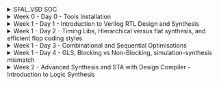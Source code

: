 
<details>
  <Summary> SFAL_VSD SOC</summary>

  This project is to create an SOC from specifications to netlist.
</details>
<details>
  <Summary> Week 0 - Day 0 - Tools Installation</summary>

  All the instructions for installation of required tools can be found here:
  - **SYSTEM CHECK**
    - 6GB RAM, 50 GB HDD
    - Ubuntu 20.04+
    - 4vCPU
    
  - **TOOL CHECK**
    - **Yosys**
      - $ sudo apt-get update
      - $ git clone https://github.com/YosysHQ/yosys.git
      - $ cd yosys
      - $ sudo apt install make (If make is not installed please install it) 
      - $ sudo apt-get install build-essential clang bison flex \
            libreadline-dev gawk tcl-dev libffi-dev git \
            graphviz xdot pkg-config python3 libboost-system-dev \
            libboost-python-dev libboost-filesystem-dev zlib1g-dev
      - $ make config-gcc
      - $ make 
      - $ sudo make install
      - ![Alt Text](images/yosys.jpg) 
    - **Iverilog** - Steps to install iverilog
      - sudo apt-get update
      - sudo apt-get install iverilog
      - ![Alt Text](images/iverilog.jpg)
    - **GTKWAVE** - Steps to install gtkwave
      - sudo apt-get update
      - sudo apt install gtkwave
      - ![Alt Text](images/gtkwave.jpg)

    - **ngspice** - After downloading the tarball from https://sourceforge.net/projects/ngspice/files/ to a local directory, unpack it using:
      - $ tar -zxvf ngspice-37.tar.gz
      - $ cd ngspice-37
      - $ mkdir release
      - $ cd release
      - $ ../configure  --with-x --with-readline=yes --disable-debug
      - $ make
      - $ sudo make install
    - **magic**
      - $ sudo apt-get install m4
      - $ sudo apt-get install tcsh
      - $ sudo apt-get install csh
      - $ sudo apt-get install libx11-dev
      - $ sudo apt-get install tcl-dev tk-dev
      - $ sudo apt-get install libcairo2-dev
      - $ sudo apt-get install mesa-common-dev libglu1-mesa-dev
      - $ sudo apt-get install libncurses-dev
      - git clone https://github.com/RTimothyEdwards/magic
      - cd magic
      - ./configure
      - make
      - make install

</details>

<details>
  <Summary> Week 1 - Day 1 - Introduction to Verilog RTL Design and Synthesis</summary>
  
  - **Introduction to iverilog testbench**
    - RTL Design adherence to the initial architecture specifications is checked by simulation of the design using a simulator tool. That simulator tool we are using here is iverilog.
    - Design is actual verilog/system verilog code with intended functionality. Has primary inputs and outputs in form of wires or logic/registers/memory elements.
    - Testbench is a set of stimulus applied with delays and initialisation to ensure that design meets functionality. Does not have any primary inputs or outputs.
    - Simulator looks for changes in the input signals, based on this, checks its influence on output signals.

  - **Labs using iverilog and gtkwave**
    - used iverilog to simulate design and testbench of good mux
    - used gtkwave to view the dumped "value change dump" or vcd file
    - learnt to use iverilog and gtkwave commands
    - saw the design and tb files
   
  - **Introduction to Yosys and Logic Synthesis**
    - used Yosys as the synthesizer tool, learnt what synthesis meant
    - learnt about yosys setup and verification flow, tb for netlist is same as that of rtl design
    - Learnt about rtl design, synthesis and its illustration, library cells, flavours of library cells
    - Also learnt about usage of faster versus slower cells, need wider transistors and why we need them

  - **Labs using Yosys and Sky103PDKs**
    - Synthesised good mux using yosys
    - OBSERVATION made: I saw only one type of library cell (constrasting to the video) and therefore my good mux design was synthesised using only that library cell
    - the library cell was sky130_fd_sc_hd__tt_025C_1v80.lib
    - good mux finally synthesised and the cells it inferred was just 1 2_1 mux cell since only one lib file was there.
    - **Commands used:**
      - read_liberty -lib lib/sky130_fd_sc_hd__tt_025C_1v80.lib
      - read_verilog verilog_files/good_mux.v
      - hierarchy -top good_mux
      - synth -top good_mux
      - abc -liberty lib/sky130_fd_sc_hd__tt_025C_1v80.lib
      - show
      - write_verilog -noattr synth_out.v
    - **Images for this lab**
      - ![Alt Text](images/Day1images/cell_selection_day1_vsd.jpg)
      - ![Alt Text](images/Day1images/faster_slowercells_day1_vsd.jpg)
      - ![Alt Text](images/Day1images/gate_flavor1_day1_vsd.jpg)
      - ![Alt Text](images/Day1images/gate_flavor2_day1_vsd.jpg)
      - ![Alt Text](images/Day1images/good,uxdesign_Day1_vsd.jpg)
      - ![Alt Text](images/Day1images/goodmuxtb_Day1_vsd.jpg)
      - ![Alt Text](images/Day1images/gtkwave1_Day1_vsd.jpg)
      - ![Alt Text](images/Day1images/installations_Day1_VSD.jpg)
      - ![Alt Text](images/Day1images/yosys_setupflow_day1_vsd.jpg)
      - ![Alt Text](images/Day1images/yosys_verificationflow_day1_vsd.jpg)
      - ![Alt Text](images/Day1images/iverilog1_Day1_vsd.jpg)
      - ![Alt Text](images/Day1images/libcells_day1_vsd.jpg)
      - ![Alt Text](images/Day1images/rtldesign_day1_vsd.jpg)
      - ![Alt Text](images/Day1images/simulator_flow_Day1_vsd.jpg)
      - ![Alt Text](images/Day1images/synthesis_day1_vsd.jpg)
      - ![Alt Text](images/Day1images/synthesis_illustration_day1_vsd.jpg)
      - ![Alt Text](images/Day1images/testbench_Day1_VSD.jpg)
      - ![Alt Text](images/Day1images/yosys_lab3_1_day1_vsd.jpg)
      - ![Alt Text](images/Day1images/yosys_lab3_2_day1_vsd.jpg)
      - ![Alt Text](images/Day1images/yosys_lab3_3_day1_vsd.jpg)
      - ![Alt Text](images/Day1images/yosys_lab3_4_day1_vsd.jpg)
      - ![Alt Text](images/Day1images/yosys_lab3_5_day1_show_vsd.jpg)
      - ![Alt Text](images/Day1images/yosys_lab3_6_day1_show_vsd.jpg)
      - ![Alt Text](images/Day1images/yosys_lab3_7_day1_netlist_vsd.jpg)
      - ![Alt Text](images/Day1images/yosys_lab3_day1_vsd.jpg)

</details>

<details>
  <Summary> Week 1 - Day 2 - Timing Libs, Hierarchical versus flat synthesis, and efficient flop coding styles</summary>

  - **Introduction to Timing Libs**
  - **Hierarchical Versus Flat Synthesis**
  - **Various Flop Coding Styles and Optimisations**
  - **Images for this lab**
    - ![Alt Text](images/Day2images/why_flops_Day2_VSD.jpg)
    - ![Alt Text](images/Day2images/why_flops2_Day2_VSD.jpg)
    - ![Alt Text](images/Day2images/why_flops1_Day2_VSD.jpg)
    - ![Alt Text](images/Day2images/libcell_day2_vsd.jpg)
    - ![Alt Text](images/Day2images/libcell1_Day2_vsd.jpg)
    - ![Alt Text](images/Day2images/libcell2_Day2_vsd.jpg)
    - ![Alt Text](images/Day2images/libcell3_Day2_vsd.jpg)
    - ![Alt Text](images/Day2images/hier_synth_Day2_vsd.jpg)
    - ![Alt Text](images/Day2images/hier_synth1_Day2_vsd.jpg)
    - ![Alt Text](images/Day2images/hier_synth2_Day2_vsd.jpg)
    - ![Alt Text](images/Day2images/hier_synth3_Day2_vsd.jpg)
    - ![Alt Text](images/Day2images/hier_synth4_flat_Day2_vsd.jpg)
    - ![Alt Text](images/Day2images/and2_0_lib_Day2_vsd.jpg)
    - ![Alt Text](images/Day2images/and2_2_lib_Day2_vsd.jpg)
    - ![Alt Text](images/Day2images/and2_4_lib_Day2_vsd.jpg)
    - ![Alt Text](images/Day2images/mul2_synth_1_Day2_vsd.jpg)
    - ![Alt Text](images/Day2images/mul2_synth_2_Day2_vsd.jpg)
    - ![Alt Text](images/Day2images/mul2_synth_Day2_vsd.jpg)
    - ![Alt Text](images/Day2images/mult8_synth1_Day2_vsd.jpg)
    - ![Alt Text](images/Day2images/mult8_synth_Day2_vsd.jpg)
    - ![Alt Text](images/Day2images/async_set_synth1_Day2_vsd.jpg)
    - ![Alt Text](images/Day2images/async_set_synth_2_Day2_vsd.jpg)
    - ![Alt Text](images/Day2images/async_set_synth_Day2_vsd.jpg)
    - ![Alt Text](images/Day2images/async_sync_rst_codingstyles1_Day2_vsd.jpg)
    - ![Alt Text](images/Day2images/async_sync_rst_codingstyles_Day2_vsd.jpg)
    - ![Alt Text](images/Day2images/asyncres_Day2_vsd.jpg)
    - ![Alt Text](images/Day2images/asyncres_synth_day2_vsd.jpg)
    - ![Alt Text](images/Day2images/asyncset_Day2_vsd.jpg)
    - ![Alt Text](images/Day2images/dff_asyncres_synth_show_Day2_vsd.jpg)
    - ![Alt Text](images/Day2images/pvt_concept_Day2_vsd.jpg)
    - ![Alt Text](images/Day2images/stackedpmosbad_Day2_vsd.jpg)
    - ![Alt Text](images/Day2images/submod1_1_Day2_vsd.jpg)
    - ![Alt Text](images/Day2images/submod1_2_Day2_vsd.jpg)
    - ![Alt Text](images/Day2images/submod1_Day2_vsd.jpg)
    - ![Alt Text](images/Day2images/syncres_Day2_vsd.jpg)
    - ![Alt Text](images/Day2images/syncres_synth1_Day2_vsd.jpg)
    - ![Alt Text](images/Day2images/syncres_synth2_Day2_vsd.jpg)
    - ![Alt Text](images/Day2images/synth_asyncres_day2_vsd.jpg) 
    
</details>  

<details>
  <Summary> Week 1 - Day 3 - Combinational and Sequential Optimisations</summary>

  - **Introduction to Optimisations**
  - **Combinational Logic Optimisations**
  - **Sequential Logic Optimisations**
  - **Sequential Logic Optimisations for unused outputs**
  - **Images for this lab**
    - ![Alt Text](images/Day3images/absorptionlaw_Day3_vsd.jpg)
    - ![Alt Text](images/Day3images/ddfconst12_Day3_vsd.jpg)
    - ![Alt Text](images/Day3images/dffconst12_Day3_vsd.jpg)
    - ![Alt Text](images/Day3images/dffconst1_sim_Day3_vsd.jpg)
    - ![Alt Text](images/Day3images/dffconst1_synth_Day3_vsd.jpg)
    - ![Alt Text](images/Day3images/dffconst2_Day3_vsd.jpg)
    - ![Alt Text](images/Day3images/dffconst2_sim_Day3_vsd.jpg)
    - ![Alt Text](images/Day3imagesdffconst3_Day3_vsd.jpg)
    - ![Alt Text](images/Day3images/dffconst3_sim_day3_vsd.jpg)
    - ![Alt Text](images/Day3images/dffconst3_synth_Day3_vsd.jpg)
    - ![Alt Text](images/Day3images/dffconst4_Day3_vsd.jpg)
    - ![Alt Text](images/Day3images/dffconst4_sim_Day3_vsd.jpg)
    - ![Alt Text](images/Day3images/dffconst4_synth_Day3_vsd.jpg)
    - ![Alt Text](images/Day3images/dffconst5_Day3_vsd.jpg)
    - ![Alt Text](images/Day3images/dffconst5_sim_Day3_vsd.jpg)
    - ![Alt Text](images/Day3images/dffconst5_synth_Day3_vsd.jpg)
    - ![Alt Text](images/Day3images/multiplemodule_opt2_Day3_vsd.jpg)
    - ![Alt Text](images/Day3images/multiplemodule_opt2_synth_Day3_vsd.jpg)
    - ![Alt Text](images/Day3images/multiplemodule_opt_Day3_vsd.jpg)
    - ![Alt Text](images/Day3images/multiplemodule_opt_synth_Day3_vsd.jpg)
    - ![Alt Text](images/Day3images/optchk4_Day3_vsd.jpg)
    - ![Alt Text](images/Day3images/optimisa_Day3_vsd.jpg)
    - ![Alt Text](images/Day3images/seq_optimisa_Day3_vsd.jpg)
    - ![Alt Text](images/Day3images/synth_optchk2_Day3_vsd.jpg)
    - ![Alt Text](images/Day3images/synth_optchk2_show_Day3_vsd.jpg)
    - ![Alt Text](images/Day3images/synth_optchk3_Day3_vsd.jpg)
    - ![Alt Text](images/Day3images/synth_optchk4_Day3_vsd.jpg)
    - ![Alt Text](images/Day3images/synth_optchk_Day3_vsd.jpg)
    - ![Alt Text](images/Day3images/synth_optchk_show_Day3_vsd.jpg)

</details> 

<details>
  <Summary> Week 1 - Day 4 - GLS, Blocking vs Non-Blocking, simulation-synthesis mismatch</summary>

  - **GLS, Synthesis-Simulation Mismatch, and Blocking vs Non-Blocking Statements**
    - Missing Sensitivity List
      - GLS introduction and flow with iverilog
      - ![Alt Text](images/Day4images/GLSiverilog_flow_Day4_vsd.jpg)
      - ![Alt Text](images/Day4images/GLSintro_Day4_vsd.jpg)
      - Simulator works mainly on activity - changes in signal values whereas synthesiser only sees functionality
      - therefore having a correct and complete sensitivity list for always blocks is necessary to avoid synthesis simulation mismatch
      - Eg of a mux, difference between always@(sel) and always@(*) is highlighted
      - ![Alt Text](images/Day4images/misssensitvity_synthsimmismatch_Day4_vsd.jpg)
    - Blocking and Non-Blocking statements
      - Caveat with blocking nonblocking statements are discussed
      - Example of aiming for a shift register is used
      - if blocking assignment is used it is seen as a single flop instead of two flops, this is wrong, as all statements are evaluated in order and assignment of rhs to lhs happens before moving on to next statement, giving wrong behaviour
      - ![Alt Text](images/Day4images/blockingstatementcaveat1_synthsimmismatch_Day4_vsd.jpg)
      - ![Alt Text](images/Day4images/blockingstatementcaveat2_synthsimmismatch_Day4_vsd.jpg)
      - So always use non blocking statement for sequential logic generation, as in non-blocking order of statements do not matter and all rhs is evaluated before all lhs.
      - ![Alt Text](images/Day4images/blockingstatementcaveat_synthsimmismatch_Day4_vsd.jpg)
  - **Labs on GLS and Synthesis-Simulation Mismatch**
    - Example of ternary operator based mux used
    - simulated, synthesised and got netlist, these are the results I got
    - ![Alt Text](images/Day4images/ternaryop_gls_lab_day4_vsd.jpg)
    - ![Alt Text](images/Day4images/ternaryop_gls_lab_realnetlist_day4_vsd.jpg)
    - but this was the expected netlist output
    - ![Alt Text](images/Day4images/ternaryop_gls_lab_expectednetlist_day4_vsd.jpg)
    - Ran to get GLS netlist next to get smae simulation result
    - ![Alt Text](images/Day4images/ternaryop_gls_lab_postglssim_day4_vsd.jpg)
    - Second example showed synthesis and simulation mismatch for bad mux
    - ![Alt Text](images/Day4images/badmuxsynthsim_mismatch_Day4_vsd.jpg)
    - **Commands used to get GLS**
      - iverilog my_lib/verilog_model/primitives.v my_lib/verilog_model/sky130_fd_sc_hd.v ternary_operator_netlist.v verilog_files/tb_ternary_operator_mux.v
      - ./a.out
      - gtkwave tb_ternary_operator_mux.vcd

  - **Labs on Synthesis-Simulation Mismatch for Blocking Statements**
    - exmaples of synthesis simulation mismatch for blocking statements here
    - ![Alt Text](images/Day4images/blockingcaveat_Day4_vsd.jpg)
    - ![Alt Text](images/Day4images/blcokingcaveatsynthsimmismatch_Day4_vsd.jpg)

</details> 

<details>
  <Summary> Week 2 - Advanced Synthesis and STA with Design Compiler - Introduction to Logic Synthesis </summary>

  - **Day1 - Lecture 1 - Introduction to the course**
    - **Common terminology used are**
    - Synopsys Design Constraints or SDC is commonly used in industry. It is based on tool command language or tcl.
    - We do a lab of using an imaginary library to invoke DC and see what happens - it is not able to read the yourlibrary.lib file.
    - So, we see that if we write the netlist, it is written in the form of gtech cells. Gtech in DC is the virtual library in DC's memory to understand the design.
    - Even after giving the sky130 library file, it gives same wrong output
    - So, what is missing is the two environment variables to be set to the target sky130 library ie the link_library and the target_library.
    - After that we need to set link library, here * represents all libraries loaded previously in DC's memory.
    - This, inclusing * is so that we don't override the existing loaded libraries in DC's memory, just append my new library to be considered into the DC's memory.
    - Now, it clearly shows linking and loading the design into DC's memory.
  - **Lecture 2 - Introduction to DC and tool**
    - **Lab 1 - Invoking DC Basic Setup**
      - DC tool basic setup was dicussed how to setup link library, target library, how the library file highlights different characteristics of the standard cell and technology.
    - **Lab 2 - Introduction to DDC GUI with Design Vision**
    - **Lab3 - DC Synopsys DC Setup**
      - ![Alt Text](images/Day5_DCDay1_images/yosys_lab3_1_day1_vsd.jpg)
      - ![Alt Text](images/Day5_DCDay1_images/yosys_lab3_2_day1_vsd.jpg)
      - ![Alt Text](images/Day5_DCDay1_images/yosys_lab3_3_day1_vsd.jpg)
      - ![Alt Text](images/Day5_DCDay1_images/yosys_lab3_4_day1_vsd.jpg)
      - ![Alt Text](images/Day5_DCDay1_images/yosys_lab3_5_day1_show_vsd.jpg)
      - ![Alt Text](images/Day5_DCDay1_images/yosys_lab3_6_day1_show_vsd.jpg)
      - ![Alt Text](images/Day5_DCDay1_images/yosys_lab3_7_day1_netlist_vsd.jpg)
      - ![Alt Text](images/Day5_DCDay1_images/yosys_lab3_day1_vsd.jpg)
  - **Lecture 3- TCL Quick Refresher**
    - Basic concepts of tcl, code basics etc were discussed.
    - **Lab4 - TCL Commands**
  - **Images for the above labs**
    - ![Alt Text](images/Day5_DCDay1_images/cell_selection_day1_vsd.jpg)
    - ![Alt Text](images/Day5_DCDay1_images/faster_slowercells_day1_vsd.jpg)
    - ![Alt Text](images/Day5_DCDay1_images/gate_flavor1_day1_vsd.jpg)
    - ![Alt Text](images/Day5_DCDay1_images/gate_flavor2_day1_vsd.jpg)
    - ![Alt Text](images/Day5_DCDay1_images/good,uxdesign_Day1_vsd.jpg)
    - ![Alt Text](images/Day5_DCDay1_images/goodmuxtb_Day1_vsd.jpg)
    - ![Alt Text](images/Day5_DCDay1_images/gtkwave1_Day1_vsd.jpg)
    - ![Alt Text](images/Day5_DCDay1_images/installations_Day1_VSD.jpg)
    - ![Alt Text](images/Day5_DCDay1_images/iverilog1_Day1_vsd.jpg)
    - ![Alt Text](images/Day5_DCDay1_images/libcells_day1_vsd.jpg)
    - ![Alt Text](images/Day5_DCDay1_images/rtldesign_day1_vsd.jpg)
    - ![Alt Text](images/Day5_DCDay1_images/simulator_flow_Day1_vsd.jpg)
    - ![Alt Text](images/Day5_DCDay1_images/synthesis_day1_vsd.jpg)
    - ![Alt Text](images/Day5_DCDay1_images/synthesis_illustration_day1_vsd.jpg)
    - ![Alt Text](images/Day5_DCDay1_images/testbench_Day1_VSD.jpg)
    - ![Alt Text](images/Day5_DCDay1_images/yosys_setupflow_day1_vsd.jpg)
    - ![Alt Text](images/Day5_DCDay1_images/yosys_verificationflow_day1_vsd.jpg)

  - **Day 2 - Basics of STA**
    - **Lecture 4 - Intro to STA**
      - Basics of STA concepts were described and learnt in great detail, with examples and diagrams.
      - ![Alt Text](images/Day6_DCDay2_images/vsd_DC_Day2_STA_lec4_img1.jpg)
      - ![Alt Text](images/Day6_DCDay2_images/vsd_DC_Day2_STA_lec4_img2.jpg)
      - ![Alt Text](images/Day6_DCDay2_images/vsd_DC_Day2_STA_lec4_img3.jpg)
      - ![Alt Text](images/Day6_DCDay2_images/vsd_DC_Day2_STA_lec4_img4.jpg)
      - ![Alt Text](images/Day6_DCDay2_images/vsd_DC_Day2_STA_lec4_img5.jpg)
    - **Lecture 5 - What are Constraints**
      - Constraints are dicussed and transition time and output loads dicussed. Their impact on STA discussed.
      - ![Alt Text](images/Day6_DCDay2_images/vsd_DC_Day2_STA_lec5_img1.jpg)
      - ![Alt Text](images/Day6_DCDay2_images/vsd_DC_Day2_STA_lec5_img2.jpg)
      - ![Alt Text](images/Day6_DCDay2_images/vsd_DC_Day2_STA_lec5_img3.jpg)
      - ![Alt Text](images/Day6_DCDay2_images/vsd_DC_Day2_STA_lec5_img4.jpg)
      - ![Alt Text](images/Day6_DCDay2_images/vsd_DC_Day2_STA_lec5_img5.jpg)
    - **Lecture 6 - Input Trans and Output Load**
      - Basics were discussed how this affects setup and hold, operating frequency etc.
      - ![Alt Text](images/Day6_DCDay2_images/vsd_DC_Day2_STA_lec6_img1.jpg)
      - ![Alt Text](images/Day6_DCDay2_images/vsd_DC_Day2_STA_lec6_img2.jpg)
      - ![Alt Text](images/Day6_DCDay2_images/vsd_DC_Day2_STA_lec6_img3.jpg)
      - ![Alt Text](images/Day6_DCDay2_images/vsd_DC_Day2_STA_lec6_img4.jpg)
    - **Lab 5 - Timing dot libs**
      - Library files discussed.
      - ![Alt Text](images/Day6_DCDay2_images/vsd_DC_Day2_STA_lab5_img1.jpg)
      - ![Alt Text](images/Day6_DCDay2_images/vsd_DC_Day2_STA_lab5_img2.jpg)
      - ![Alt Text](images/Day6_DCDay2_images/vsd_DC_Day2_STA_lab5_img3.jpg)
      - ![Alt Text](images/Day6_DCDay2_images/vsd_DC_Day2_STA_lab5_img4.jpg)
      - ![Alt Text](images/Day6_DCDay2_images/vsd_DC_Day2_STA_lab5_img5.jpg)
      - ![Alt Text](images/Day6_DCDay2_images/vsd_DC_Day2_STA_lab5_img6.jpg)
      - ![Alt Text](images/Day6_DCDay2_images/vsd_DC_Day2_STA_lab5_img7.jpg)
    - **Lab 6 - Exploring dotlib P1**
      - dot lib P1
      - ![Alt Text](images/Day6_DCDay2_images/vsd_DC_Day2_STA_lab6_img1.jpg)
      - ![Alt Text](images/Day6_DCDay2_images/vsd_DC_Day2_STA_lab6_img2.jpg)
      - ![Alt Text](images/Day6_DCDay2_images/vsd_DC_Day2_STA_lab6_img3.jpg)
      - ![Alt Text](images/Day6_DCDay2_images/vsd_DC_Day2_STA_lab6_img4.jpg)
      - ![Alt Text](images/Day6_DCDay2_images/vsd_DC_Day2_STA_lab6_img5.jpg)
      - ![Alt Text](images/Day6_DCDay2_images/vsd_DC_Day2_STA_lab6_img6.jpg)
    - **Lab 7 - Exploring dotlib P2**
      - dot lib P2
      - ![Alt Text](images/Day6_DCDay2_images/vsd_DC_Day2_STA_lab7_img1.jpg)
      - ![Alt Text](images/Day6_DCDay2_images/vsd_DC_Day2_STA_lab7_img2.jpg)
      - ![Alt Text](images/Day6_DCDay2_images/vsd_DC_Day2_STA_lab7_img3.jpg)
      - ![Alt Text](images/Day6_DCDay2_images/vsd_DC_Day2_STA_lab7_img4.jpg)
      - ![Alt Text](images/Day6_DCDay2_images/vsd_DC_Day2_STA_lab7_img5.jpg)

  - **Day 3 - Advanced STA**
    - **Lecture 7 - SDC P1 Clock and Clock Tree Modelling - Uncertainity**
      - Basics of clock uncertainity like jitter and skew, and how it impacts clock integrity and timing closure.
      - ![Alt Text](images/Day7_DCDay3_images/vsd_DC_Day3_SDC_lec7_img1.jpg)
      - ![Alt Text](images/Day7_DCDay3_images/vsd_DC_Day3_SDC_lec7_img2.jpg)
      - ![Alt Text](images/Day7_DCDay3_images/vsd_DC_Day3_SDC_lec7_img3.jpg)
      - ![Alt Text](images/Day7_DCDay3_images/vsd_DC_Day3_SDC_lec7_img4.jpg)
      - ![Alt Text](images/Day7_DCDay3_images/vsd_DC_Day3_SDC_lec7_img5.jpg)
    - **Lecture 8 - SDC P2 IO Delays**
      - Discussion of input and output delay constraints
      - ![Alt Text](images/Day7_DCDay3_images/vsd_DC_Day3_SDC_lec8_img1.jpg)
      - ![Alt Text](images/Day7_DCDay3_images/vsd_DC_Day3_SDC_lec8_img10.jpg)
      - ![Alt Text](images/Day7_DCDay3_images/vsd_DC_Day3_SDC_lec8_img11.jpg)
      - ![Alt Text](images/Day7_DCDay3_images/vsd_DC_Day3_SDC_lec8_img2.jpg)
      - ![Alt Text](images/Day7_DCDay3_images/vsd_DC_Day3_SDC_lec8_img3.jpg)
      - ![Alt Text](images/Day7_DCDay3_images/vsd_DC_Day3_SDC_lec8_img4.jpg)
      - ![Alt Text](images/Day7_DCDay3_images/vsd_DC_Day3_SDC_lec8_img5.jpg)
      - ![Alt Text](images/Day7_DCDay3_images/vsd_DC_Day3_SDC_lec8_img6.jpg)
      - ![Alt Text](images/Day7_DCDay3_images/vsd_DC_Day3_SDC_lec8_img7.jpg)
      - ![Alt Text](images/Day7_DCDay3_images/vsd_DC_Day3_SDC_lec8_img8.jpg)
      - ![Alt Text](images/Day7_DCDay3_images/vsd_DC_Day3_SDC_lec8_img9.jpg)
    - **Lab 8 - Loading design- get_ports, get_nets, get_cells**
      - source the .synopsys_dc.setup file from home = > make sure link library and target_libarry are set properly
      - pwd is ../DC_WORKSHOP/verilog_files/
      - read_verilog lab8_circuit.v
      - check if it completed successfully
      - link
      - compile_ultra
      - design load, use of get_ports, get_nets, get_cells, hier or not, small tcl commands and scripts.
      - ![Alt Text](images/Day7_DCDay3_images/vsd_DC_Day3_SDC_lab8_img1.jpg)
      - ![Alt Text](images/Day7_DCDay3_images/vsd_DC_Day3_SDC_lab8_img2.jpg)
      - ![Alt Text](images/Day7_DCDay3_images/vsd_DC_Day3_SDC_lab8_img3.jpg)
      - ![Alt Text](images/Day7_DCDay3_images/vsd_DC_Day3_SDC_lab8_img4.jpg)
      - ![Alt Text](images/Day7_DCDay3_images/vsd_DC_Day3_SDC_lab8_img5.jpg)
      - ![Alt Text](images/Day7_DCDay3_images/vsd_DC_Day3_SDC_lab8_img6.jpg)
      - ![Alt Text](images/Day7_DCDay3_images/vsd_DC_Day3_SDC_lab8_img7.jpg)
      - ![Alt Text](images/Day7_DCDay3_images/vsd_DC_Day3_SDC_lab8_img8.jpg)
    - **Lab 9 - get_pins, get_clocks, querying clocks**
      - learnt about get_pins, get_clocks, and querying if a pin is a clock or not
      - get diection and other get_attribute for pins and nets
      - learnt about get_attribute using clock versus clocks the difference between them
      - ![Alt Text](images/Day7_DCDay3_images/vsd_DC_Day3_SDC_lab9_img1.jpg)
      - ![Alt Text](images/Day7_DCDay3_images/vsd_DC_Day3_SDC_lab9_img2.jpg)
    - **Lab 10 - create_clock_waveform**
      - learnt about creating clocks and learning the impact of various constraints
      - ![Alt Text](images/Day7_DCDay3_images/
    - **Lab 11 - Clock Network Modelling - Uncertainty, report_timing**
      - Modelling various factors of the network, like uncertainity
      - setting source and network latency
      - min and max delays translating into setup and hold times
      - ![Alt Text](images/Day7_DCDay3_images/
    - **Lab 12 - IO Delays**
      - Modelling for input output delays, min and max
      - transition delays being added to the constraints
      - All the commands below are the constraints used:
        - create_clock -name MYCLK -per 10 [get_ports clk];
        - set_clock_latency -source 2 [get_clocks MYCLK];
        - set_clock_latency 1 [get_clocks MYCLK];
        - set_clock_uncertainty -setup 0.5 [get_clocks MYCLK];
        - set_clock_uncertainty -hold 0.1 [get_clocks MYCLK];
        - set_input_delay -max 5 -clock [get_clocks MYCLK] [get_ports IN_A];
        - set_input_delay -max 5 -clock [get_clocks MYCLK] [get_ports IN_B];
        - set_input_delay -min 1 -clock [get_clocks MYCLK] [get_ports IN_A];
        - set_input_delay -min 1 -clock [get_clocks MYCLK] [get_ports IN_B];
        - set_input_transition -max 0.4 [get_ports IN_A];
        - set_input_transition -max 0.4 [get_ports IN_B];
        - set_input_transition -min 0.1 [get_ports IN_A];
        - set_input_transition -min 0.1 [get_ports IN_B];
        - create_generated_clock -name MYGEN_CLK -master MYCLK -source [get_ports clk] -div 1 [get_ports out_clk];
        - create_generated_clock -name MYGEN_DIV_CLK -master MYCLK -source [get_ports clk] -div 2 [get_ports out_div_clk]; 
        - set_output_delay -max 5 -clock [get_clocks MYGEN_CLK] [get_ports OUT_Y];
        - set_output_delay -min 1 -clock [get_clocks MYGEN_CLK] [get_ports OUT_Y];
        - set_load -max 0.4 [get_ports OUT_Y];
        - set_load -min 0.1 [get_ports OUT_Y];
      - ![Alt Text](images/Day7_DCDay3_images/vsd_DC_Day3_SDC_lab12_img10.jpg)
      - ![Alt Text](images/Day7_DCDay3_images/vsd_DC_Day3_SDC_lab12_img11.jpg)
      - ![Alt Text](images/Day7_DCDay3_images/vsd_DC_Day3_SDC_lab12_img12.jpg)
      - ![Alt Text](images/Day7_DCDay3_images/vsd_DC_Day3_SDC_lab12_img13.jpg)
       
    - **Lec9 - Generated clocks***
      - learnt about how generated clocks workout in designs
      - ![Alt Text](images/Day7_DCDay3_images/vsd_DC_Day3_SDC_lec9_img1.jpg)
      - ![Alt Text](images/Day7_DCDay3_images/vsd_DC_Day3_SDC_lec9_img2.jpg)
      - ![Alt Text](images/Day7_DCDay3_images/vsd_DC_Day3_SDC_lec9_img3.jpg)
      - ![Alt Text](images/Day7_DCDay3_images/vsd_DC_Day3_SDC_lec9_img4.jpg)
     
    - **Lab13 - Lab for generated clocks**
      - ![Alt Text](images/Day7_DCDay3_images/vsd_DC_Day3_SDC_lab13_img1.jpg)
      - ![Alt Text](images/Day7_DCDay3_images/vsd_DC_Day3_SDC_lab13_img2.jpg)
      - ![Alt Text](images/Day7_DCDay3_images/vsd_DC_Day3_SDC_lab13_img3.jpg)
      - ![Alt Text](images/Day7_DCDay3_images/vsd_DC_Day3_SDC_lab13_img4.jpg)
      - ![Alt Text](images/Day7_DCDay3_images/vsd_DC_Day3_SDC_lab13_img5.jpg)
     
    - **Lec10 - virtual clock, max latency and rise/fall IO delays**
      - Learnt about virtual clocks max latency and rise and fall how they affect final reporting of timing, slack paths etc
      - ![Alt Text](images/Day7_DCDay3_images/vsd_DC_Day3_SDC_lec10_img1.jpg)
      - ![Alt Text](images/Day7_DCDay3_images/vsd_DC_Day3_SDC_lec10_img2.jpg)
      - ![Alt Text](images/Day7_DCDay3_images/vsd_DC_Day3_SDC_lec10_img3.jpg)
      - ![Alt Text](images/Day7_DCDay3_images/vsd_DC_Day3_SDC_lec10_img4.jpg)
      - ![Alt Text](images/Day7_DCDay3_images/vsd_DC_Day3_SDC_lec10_img5.jpg)
      - ![Alt Text](images/Day7_DCDay3_images/vsd_DC_Day3_SDC_lec10_img6.jpg)
      - ![Alt Text](images/Day7_DCDay3_images/vsd_DC_Day3_SDC_lec10_img7.jpg)
     
    - **Lab15 - Set max latency Part 1**
      - ![Alt Text](images/Day7_DCDay3_images/vsd_DC_Day3_SDC_lab15_img.JPG)
      - ![Alt Text](images/Day7_DCDay3_images/vsd_DC_Day3_SDC_lab15_img1.jpg)
      - ![Alt Text](images/Day7_DCDay3_images/vsd_DC_Day3_SDC_lab15_img2.jpg)
      - ![Alt Text](images/Day7_DCDay3_images/vsd_DC_Day3_SDC_lab15_img3.jpg)
      - ![Alt Text](images/Day7_DCDay3_images/vsd_DC_Day3_SDC_lab15_img4.jpg)
      - ![Alt Text](images/Day7_DCDay3_images/vsd_DC_Day3_SDC_lab15_img5.JPG)
      - ![Alt Text](images/Day7_DCDay3_images/vsd_DC_Day3_SDC_lab15_img8.JPG)
      - ![Alt Text](images/Day7_DCDay3_images/vsd_DC_Day3_SDC_lab15_img9.jpg)
      - ![Alt Text](images/Day7_DCDay3_images/vsd_DC_Day3_SDC_lab15_img10.JPG)
      - ![Alt Text](images/Day7_DCDay3_images/vsd_DC_Day3_SDC_lab15_img11.jpg)


    - **Lab15 - virtual clk Part 2**
      - ![Alt Text](images/Day7_DCDay3_images/vsd_DC_Day3_SDC_lab15_img12.jpg)
      - ![Alt Text](images/Day7_DCDay3_images/vsd_DC_Day3_SDC_lab15_img13.jpg)
      - ![Alt Text](images/Day7_DCDay3_images/vsd_DC_Day3_SDC_lab15_img14.jpg)
  - **Day4 - Optimizations**
    - **Lec11 - Combinational Optimizations**
      - optimizations like constant
      - ![Alt Text](images/Day8_DCDay4_images/vsd_DC_Day3_SDC_lec11_img1.jpg)
      - ![Alt Text](images/Day8_DCDay4_images/vsd_DC_Day3_SDC_lec11_img3.jpg)
      - ![Alt Text](images/Day8_DCDay4_images/vsd_DC_Day3_SDC_lec11_img4.jpg)
      - ![Alt Text](images/Day8_DCDay4_images/vsd_DC_Day3_SDC_lec11_img5.jpg)
      - ![Alt Text](images/Day8_DCDay4_images/vsd_DC_Day3_SDC_lec11_img6.jpg)
      - ![Alt Text](images/Day8_DCDay4_images/vsd_DC_Day3_SDC_lec11_img7.jpg)
    - **Lec12 - Sequential Optimizations**
      - optimizations involing sequential elements
      - ![Alt Text](images/Day8_DCDay4_images/vsd_DC_Day3_SDC_lec12_img1.jpg)
      - ![Alt Text](images/Day8_DCDay4_images/vsd_DC_Day3_SDC_lec12_img2.jpg)
      - ![Alt Text](images/Day8_DCDay4_images/vsd_DC_Day3_SDC_lec12_img3.jpg)
      - ![Alt Text](images/Day8_DCDay4_images/vsd_DC_Day3_SDC_lec12_img4.jpg)
    - **Lab16 - Combinational Optimizations Part 1**
      - ![Alt Text](images/Day7_DCDay3_images/
    - **Lab16 - Resource Sharing Optimizations Part2**
      - ![Alt Text](images/Day7_DCDay3_images/
      - ![Alt Text](images/Day7_DCDay3_images/
    - **Lab17 - Sequential Optimizations**
      - ![Alt Text](images/Day7_DCDay3_images/
      - ![Alt Text](images/Day7_DCDay3_images/
    - **Lec13 - Special optimizations**
      - ![Alt Text](images/Day8_DCDay4_images/vsd_DC_Day3_SDC_lec13_img1.jpg)
      - ![Alt Text](images/Day8_DCDay4_images/vsd_DC_Day3_SDC_lec13_img2.jpg)
      - ![Alt Text](images/Day8_DCDay4_images/vsd_DC_Day3_SDC_lec13_img3.jpg)
      - ![Alt Text](images/Day8_DCDay4_images/vsd_DC_Day3_SDC_lec13_img4.jpg)
      - ![Alt Text](images/Day8_DCDay4_images/vsd_DC_Day3_SDC_lec13_img5.jpg)
      - ![Alt Text](images/Day8_DCDay4_images/vsd_DC_Day3_SDC_lec13_img6.JPG)
      - ![Alt Text](images/Day8_DCDay4_images/vsd_DC_Day3_SDC_lec13_img7.JPG)
      - ![Alt Text](images/Day8_DCDay4_images/vsd_DC_Day3_SDC_lec13_img8.JPG)
      - ![Alt Text](images/Day8_DCDay4_images/vsd_DC_Day3_SDC_lec13_img9.JPG)
    - **Lec14 - How Paths are timed MCP**
      - ![Alt Text](images/Day8_DCDay4_images/vsd_DC_Day3_SDC_lec14_img1.JPG)
      - ![Alt Text](images/Day8_DCDay4_images/vsd_DC_Day3_SDC_lec14_img2.JPG)
      - ![Alt Text](images/Day8_DCDay4_images/vsd_DC_Day3_SDC_lec14_img3.JPG)
      - ![Alt Text](images/Day8_DCDay4_images/vsd_DC_Day3_SDC_lec14_img4.JPG)
      - ![Alt Text](images/Day8_DCDay4_images/vsd_DC_Day3_SDC_lec14_img5.JPG)
      - ![Alt Text](images/Day8_DCDay4_images/vsd_DC_Day3_SDC_lec14_img6.JPG)
    - **Lab18 - Boundary Optimmizations**
      - ![Alt Text](images/Day7_DCDay3_images/
      - ![Alt Text](images/Day7_DCDay3_images/
    - **Lab19 - Register Retiming**
      - ![Alt Text](images/Day7_DCDay3_images/
      - ![Alt Text](images/Day7_DCDay3_images/
    - **Lab20 - Isolating Output Ports**
      - ![Alt Text](images/Day7_DCDay3_images/
      - ![Alt Text](images/Day7_DCDay3_images/
    - **Lab21 - Multicycle Path**
      - ![Alt Text](images/Day7_DCDay3_images/
      - ![Alt Text](images/Day7_DCDay3_images/
  - **Day5 - Quality Checks**
    - **Lecture Report Timing**
      - Learnt about report_timing commands and -max_paths2 and nworst
      - difference between them
      - ![Alt Text](images/Day9_DCDay5_images/vsd_DC_Day3_SDC_lec15_img1.JPG)
      - ![Alt Text](images/Day9_DCDay5_images/vsd_DC_Day3_SDC_lec15_img2.JPG)

    - **Lab - Report Timing**
      - ![Alt Text](images/Day7_DCDay3_images/
      - ![Alt Text](images/Day7_DCDay3_images/
      - ![Alt Text](images/Day7_DCDay3_images/
    - **Lab - Check Timing, check design and max_capacitance**
      - ![Alt Text](images/Day7_DCDay3_images/
      - ![Alt Text](images/Day7_DCDay3_images/
      - ![Alt Text](images/Day7_DCDay3_images/





  
</details>

